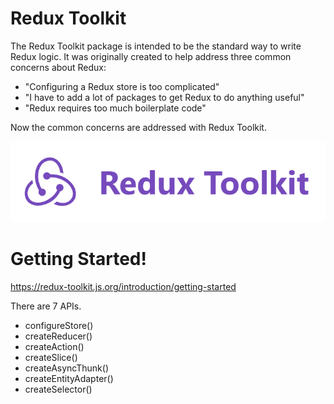 # Redux Toolkit

The Redux Toolkit package is intended to be the standard way to write Redux logic. It was originally created to help address three common concerns about Redux:

- "Configuring a Redux store is too complicated"
- "I have to add a lot of packages to get Redux to do anything useful"
- "Redux requires too much boilerplate code"

Now the common concerns are addressed with Redux Toolkit.

![Tookit](redux-toolkit.png)

# Getting Started!

https://redux-toolkit.js.org/introduction/getting-started

There are 7 APIs.

- configureStore()
- createReducer()
- createAction()
- createSlice()
- createAsyncThunk()
- createEntityAdapter()
- createSelector()